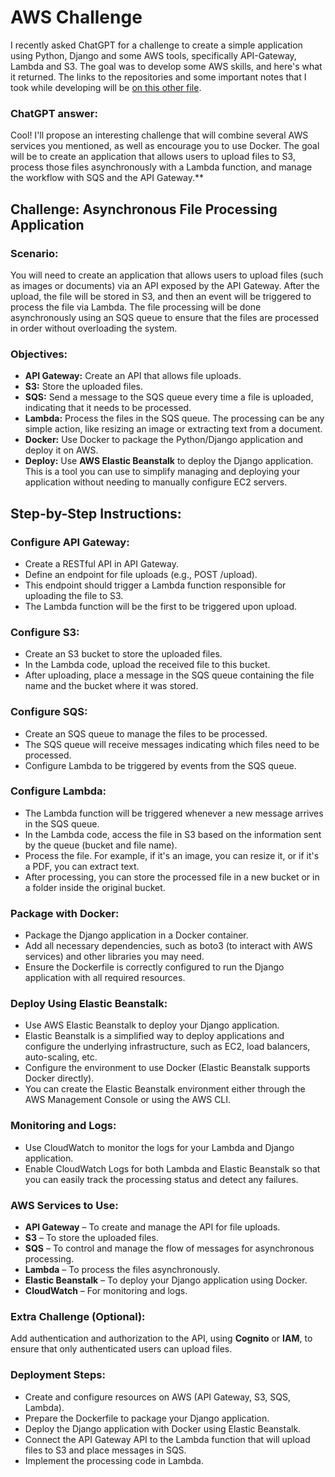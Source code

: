 # AWS Challenge

I recently asked ChatGPT for a challenge to create a simple application using Python, Django and some AWS tools, specifically API-Gateway, Lambda and S3. The goal was to develop some AWS skills, and here's what it returned. The links to the repositories and some important notes that I took while developing will be [on this other file]().

### ChatGPT answer:

Cool! I'll propose an interesting challenge that will combine several AWS services you mentioned, as well as encourage you to use Docker. The goal will be to create an application that allows users to upload files to S3, process those files asynchronously with a Lambda function, and manage the workflow with SQS and the API Gateway.**

## Challenge: Asynchronous File Processing Application

### Scenario:

You will need to create an application that allows users to upload files (such as images or documents) via an API exposed by the API Gateway. After the upload, the file will be stored in S3, and then an event will be triggered to process the file via Lambda. The file processing will be done asynchronously using an SQS queue to ensure that the files are processed in order without overloading the system.

### Objectives:

- **API Gateway:** Create an API that allows file uploads.
- **S3:** Store the uploaded files.
- **SQS:** Send a message to the SQS queue every time a file is uploaded, indicating that it needs to be processed.
- **Lambda:** Process the files in the SQS queue. The processing can be any simple action, like resizing an image or extracting text from a document.
- **Docker:** Use Docker to package the Python/Django application and deploy it on AWS.
- **Deploy:** Use **AWS Elastic Beanstalk** to deploy the Django application. This is a tool you can use to simplify managing and deploying your application without needing to manually configure EC2 servers.

## Step-by-Step Instructions:

### Configure API Gateway:

- Create a RESTful API in API Gateway.
- Define an endpoint for file uploads (e.g., POST /upload).
- This endpoint should trigger a Lambda function responsible for uploading the file to S3.
- The Lambda function will be the first to be triggered upon upload.

### Configure S3:

- Create an S3 bucket to store the uploaded files.
- In the Lambda code, upload the received file to this bucket.
- After uploading, place a message in the SQS queue containing the file name and the bucket where it was stored.

### Configure SQS:

- Create an SQS queue to manage the files to be processed.
- The SQS queue will receive messages indicating which files need to be processed.
- Configure Lambda to be triggered by events from the SQS queue.

### Configure Lambda:

- The Lambda function will be triggered whenever a new message arrives in the SQS queue.
- In the Lambda code, access the file in S3 based on the information sent by the queue (bucket and file name).
- Process the file. For example, if it's an image, you can resize it, or if it's a PDF, you can extract text.
- After processing, you can store the processed file in a new bucket or in a folder inside the original bucket.

### Package with Docker:

- Package the Django application in a Docker container.
- Add all necessary dependencies, such as boto3 (to interact with AWS services) and other libraries you may need.
- Ensure the Dockerfile is correctly configured to run the Django application with all required resources.

### Deploy Using Elastic Beanstalk:

- Use AWS Elastic Beanstalk to deploy your Django application.
- Elastic Beanstalk is a simplified way to deploy applications and configure the underlying infrastructure, such as EC2, load balancers, auto-scaling, etc.
- Configure the environment to use Docker (Elastic Beanstalk supports Docker directly).
- You can create the Elastic Beanstalk environment either through the AWS Management Console or using the AWS CLI.

### Monitoring and Logs:

- Use CloudWatch to monitor the logs for your Lambda and Django application.
- Enable CloudWatch Logs for both Lambda and Elastic Beanstalk so that you can easily track the processing status and detect any failures.

### AWS Services to Use:

- **API Gateway** – To create and manage the API for file uploads.
- **S3** – To store the uploaded files.
- **SQS** – To control and manage the flow of messages for asynchronous processing.
- **Lambda** – To process the files asynchronously.
- **Elastic Beanstalk** – To deploy your Django application using Docker.
- **CloudWatch** – For monitoring and logs.

### Extra Challenge (Optional): 

Add authentication and authorization to the API, using **Cognito** or **IAM**, to ensure that only authenticated users can upload files.

### Deployment Steps:

- Create and configure resources on AWS (API Gateway, S3, SQS, Lambda).
- Prepare the Dockerfile to package your Django application.
- Deploy the Django application with Docker using Elastic Beanstalk.
- Connect the API Gateway API to the Lambda function that will upload files to S3 and place messages in SQS.
- Implement the processing code in Lambda.